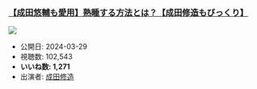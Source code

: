 ### [【成田悠輔も愛用】熟睡する方法とは？【成田修造もびっくり】](https://www.youtube.com/watch?v=Mrb3KYf8kwY)
[![](https://img.youtube.com/vi/Mrb3KYf8kwY/sddefault.jpg)](https://www.youtube.com/watch?v=Mrb3KYf8kwY)
-   公開日: 2024-03-29
-   視聴数: 102,543
-   **いいね数: 1,271**
-   出演者: [成田修造](/rehacq_fan/people/成田修造 "wikilink")
